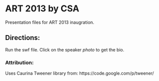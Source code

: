 ART 2013 by CSA
===============
Presentation files for ART 2013 inaugration.

<h2>Directions: </h2>
Run the swf file. Click on the speaker <i>photo</i> to get the bio.

<h3>Attribution: </h3>
Uses Caurina Tweener library from: https://code.google.com/p/tweener/
